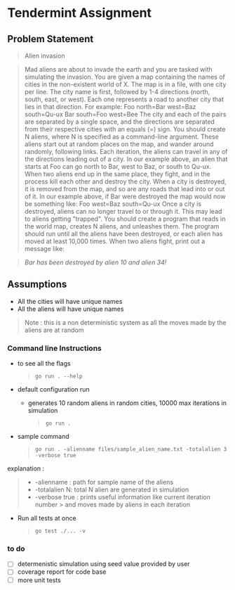 # Tendermint Assignment

## Problem Statement
> Alien invasion

>Mad aliens are about to invade the earth and you are tasked with simulating the
invasion.
You are given a map containing the names of cities in the non-existent world of
X. The map is in a file, with one city per line. The city name is first,
followed by 1-4 directions (north, south, east, or west). Each one represents a
road to another city that lies in that direction.
For example:
Foo north=Bar west=Baz south=Qu-ux
Bar south=Foo west=Bee
The city and each of the pairs are separated by a single space, and the
directions are separated from their respective cities with an equals (=) sign.
You should create N aliens, where N is specified as a command-line argument.
These aliens start out at random places on the map, and wander around randomly,
following links. Each iteration, the aliens can travel in any of the directions
leading out of a city. In our example above, an alien that starts at Foo can go
north to Bar, west to Baz, or south to Qu-ux.
When two aliens end up in the same place, they fight, and in the process kill
each other and destroy the city. When a city is destroyed, it is removed from
the map, and so are any roads that lead into or out of it.
In our example above, if Bar were destroyed the map would now be something
like:
Foo west=Baz south=Qu-ux
Once a city is destroyed, aliens can no longer travel to or through it. This
may lead to aliens getting "trapped".
You should create a program that reads in the world map, creates N aliens, and
unleashes them. The program should run until all the aliens have been
destroyed, or each alien has moved at least 10,000 times. When two aliens
fight, print out a message like:

> *Bar has been destroyed by alien 10 and alien 34!*

## Assumptions
- All the cities will have unique names
- All the aliens will have unique names  

> Note : this is a non deterministic system as all the moves made by the aliens are at random



### Command line Instructions  
- to see all the flags
    >```
    >go run . --help
    >```

- default configuration run 
    - generates 10 random aliens in random cities, 10000 max iterations in simulation 
        >```
        >go run .
        >```
- sample command
    >```
    >go run . -alienname files/sample_alien_name.txt -totalalien 3 -verbose true      
    >```

explanation :
> - -alienname : path for sample name of the aliens
> - -totalalien N: total N alien are generated in simulation
> - -verbose true : prints useful information like current iteration number > and    moves made by aliens in each iteration


- Run all tests at once 
    >```
    >go test ./... -v
    >```

### to do 
- [ ] determenistic simulation using seed value provided by user
- [ ] coverage report for code base 
- [ ] more unit tests
